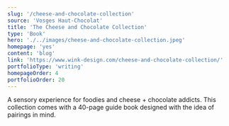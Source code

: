 ```yaml
---
slug: '/cheese-and-chocolate-collection'
source: 'Vosges Haut-Chocolat'
title: 'The Cheese and Chocolate Collection'
type: 'Book'
hero: './../images/cheese-and-chocolate-collection.jpeg'
homepage: 'yes'
content: 'blog'
link: 'https://www.wink-design.com/cheese-and-chocolate-collection/'
portfolioType: 'writing'
homepageOrder: 4
portfolioOrder: 20
---
```


A sensory experience for foodies and cheese + chocolate addicts. This collection comes with a 40-page guide book designed with the idea of pairings in mind.
